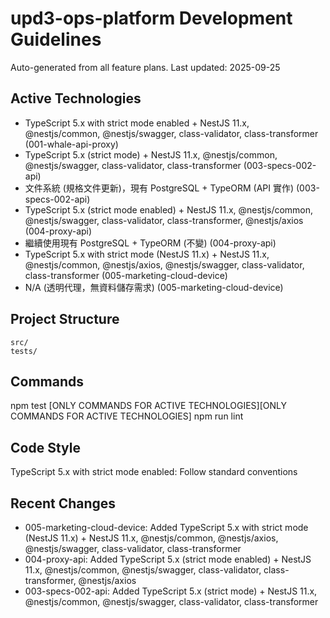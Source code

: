 # upd3-ops-platform Development Guidelines

Auto-generated from all feature plans. Last updated: 2025-09-25

## Active Technologies
- TypeScript 5.x with strict mode enabled + NestJS 11.x, @nestjs/common, @nestjs/swagger, class-validator, class-transformer (001-whale-api-proxy)
- TypeScript 5.x (strict mode) + NestJS 11.x, @nestjs/common, @nestjs/swagger, class-validator, class-transformer (003-specs-002-api)
- 文件系統 (規格文件更新)，現有 PostgreSQL + TypeORM (API 實作) (003-specs-002-api)
- TypeScript 5.x (strict mode enabled) + NestJS 11.x, @nestjs/common, @nestjs/swagger, class-validator, class-transformer, @nestjs/axios (004-proxy-api)
- 繼續使用現有 PostgreSQL + TypeORM (不變) (004-proxy-api)
- TypeScript 5.x with strict mode (NestJS 11.x) + NestJS 11.x, @nestjs/common, @nestjs/axios, @nestjs/swagger, class-validator, class-transformer (005-marketing-cloud-device)
- N/A (透明代理，無資料儲存需求) (005-marketing-cloud-device)

## Project Structure
```
src/
tests/
```

## Commands
npm test [ONLY COMMANDS FOR ACTIVE TECHNOLOGIES][ONLY COMMANDS FOR ACTIVE TECHNOLOGIES] npm run lint

## Code Style
TypeScript 5.x with strict mode enabled: Follow standard conventions

## Recent Changes
- 005-marketing-cloud-device: Added TypeScript 5.x with strict mode (NestJS 11.x) + NestJS 11.x, @nestjs/common, @nestjs/axios, @nestjs/swagger, class-validator, class-transformer
- 004-proxy-api: Added TypeScript 5.x (strict mode enabled) + NestJS 11.x, @nestjs/common, @nestjs/swagger, class-validator, class-transformer, @nestjs/axios
- 003-specs-002-api: Added TypeScript 5.x (strict mode) + NestJS 11.x, @nestjs/common, @nestjs/swagger, class-validator, class-transformer

<!-- MANUAL ADDITIONS START -->
<!-- MANUAL ADDITIONS END -->
